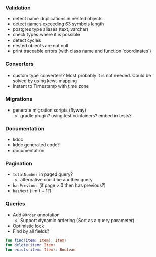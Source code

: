 ### Validation
* detect name duplications in nested objects
* detect names exceeding 63 symbols length 
* postgres type aliases (text, varchar)
* check types where it is possible
* detect cycles
* nested objects are not null
* print traceable errors (with class name and function 'coordinates')

### Converters
* custom type converters? Most probably it is not needed. Could be solved by using kewt-mapping
* Instant to Timestamp with time zone

### Migrations
* generate migration scripts (flyway)
  * gradle plugin? using test containers? embed in tests?

### Documentation
* kdoc 
* kdoc generated code?
* documentation

### Pagination
* `totalNumber` in paged query?
  * alternative could be another query
* `hasPrevious` (if page > 0 then has previous?) 
* `hasNext` (limit + 1?)

### Queries
* Add `@Order` annotation
  * Support dynamic ordering (Sort as a query parameter)
* Optimistic lock
* Find by all fields?
```kotlin
fun find(item: Item): Item?
fun delete(item: Item)
fun exists(item: Item): Boolean
```
